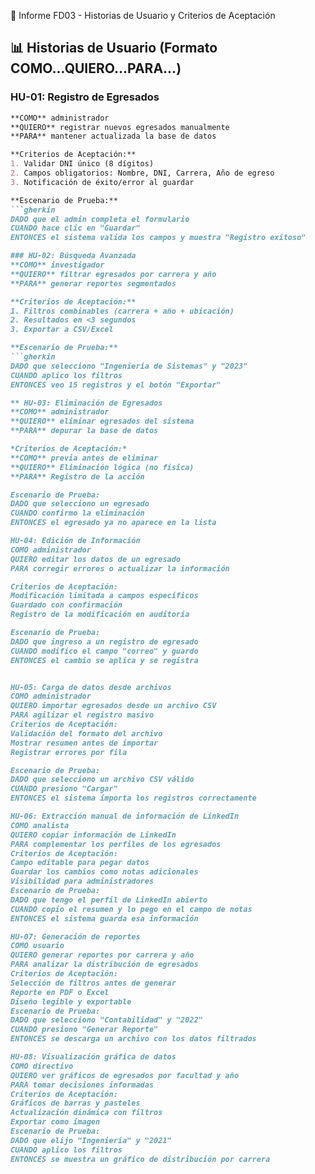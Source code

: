 📑 Informe FD03 - Historias de Usuario y Criterios de Aceptación

## 📊 Historias de Usuario (Formato COMO...QUIERO...PARA...)

### HU-01: Registro de Egresados
```markdown
**COMO** administrador  
**QUIERO** registrar nuevos egresados manualmente  
**PARA** mantener actualizada la base de datos  

**Criterios de Aceptación:**
1. Validar DNI único (8 dígitos)
2. Campos obligatorios: Nombre, DNI, Carrera, Año de egreso
3. Notificación de éxito/error al guardar

**Escenario de Prueba:**  
```gherkin
DADO que el admin completa el formulario  
CUANDO hace clic en "Guardar"  
ENTONCES el sistema valida los campos y muestra "Registro exitoso"

### HU-02: Búsqueda Avanzada
**COMO** investigador  
**QUIERO** filtrar egresados por carrera y año  
**PARA** generar reportes segmentados  

**Criterios de Aceptación:**
1. Filtros combinables (carrera + año + ubicación)
2. Resultados en <3 segundos
3. Exportar a CSV/Excel

**Escenario de Prueba:**  
```gherkin
DADO que selecciono "Ingeniería de Sistemas" y "2023"  
CUANDO aplico los filtros  
ENTONCES veo 15 registros y el botón "Exportar" 

** HU-03: Eliminación de Egresados
**COMO** administrador
**QUIERO** eliminar egresados del sistema
**PARA** depurar la base de datos

*Criterios de Aceptación:*
**COMO** previa antes de eliminar
**QUIERO** Eliminación lógica (no física)
**PARA** Registro de la acción

Escenario de Prueba:
DADO que selecciono un egresado  
CUANDO confirmo la eliminación  
ENTONCES el egresado ya no aparece en la lista

HU-04: Edición de Información
COMO administrador
QUIERO editar los datos de un egresado
PARA corregir errores o actualizar la información

Criterios de Aceptación:
Modificación limitada a campos específicos
Guardado con confirmación
Registro de la modificación en auditoría

Escenario de Prueba:
DADO que ingreso a un registro de egresado  
CUANDO modifico el campo "correo" y guardo  
ENTONCES el cambio se aplica y se registra


HU-05: Carga de datos desde archivos
COMO administrador
QUIERO importar egresados desde un archivo CSV
PARA agilizar el registro masivo
Criterios de Aceptación:
Validación del formato del archivo
Mostrar resumen antes de importar
Registrar errores por fila

Escenario de Prueba:
DADO que selecciono un archivo CSV válido
CUANDO presiono "Cargar"
ENTONCES el sistema importa los registros correctamente

HU-06: Extracción manual de información de LinkedIn
COMO analista
QUIERO copiar información de LinkedIn
PARA complementar los perfiles de los egresados
Criterios de Aceptación:
Campo editable para pegar datos
Guardar los cambios como notas adicionales
Visibilidad para administradores
Escenario de Prueba:
DADO que tengo el perfil de LinkedIn abierto
CUANDO copio el resumen y lo pego en el campo de notas
ENTONCES el sistema guarda esa información

HU-07: Generación de reportes
COMO usuario
QUIERO generar reportes por carrera y año
PARA analizar la distribución de egresados
Criterios de Aceptación:
Selección de filtros antes de generar
Reporte en PDF o Excel
Diseño legible y exportable
Escenario de Prueba:
DADO que selecciono "Contabilidad" y "2022"
CUANDO presiono "Generar Reporte"
ENTONCES se descarga un archivo con los datos filtrados

HU-08: Visualización gráfica de datos
COMO directivo
QUIERO ver gráficos de egresados por facultad y año
PARA tomar decisiones informadas
Criterios de Aceptación:
Gráficos de barras y pasteles
Actualización dinámica con filtros
Exportar como imagen
Escenario de Prueba:
DADO que elijo "Ingeniería" y "2021"
CUANDO aplico los filtros
ENTONCES se muestra un gráfico de distribución por carrera